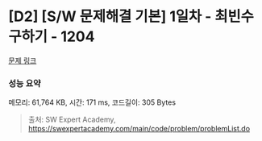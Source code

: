# [D2] [S/W 문제해결 기본] 1일차 - 최빈수 구하기 - 1204 

[문제 링크](https://swexpertacademy.com/main/code/problem/problemDetail.do?contestProbId=AV13zo1KAAACFAYh) 

### 성능 요약

메모리: 61,764 KB, 시간: 171 ms, 코드길이: 305 Bytes



> 출처: SW Expert Academy, https://swexpertacademy.com/main/code/problem/problemList.do